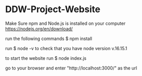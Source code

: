 # DDW-Project-Website
Make Sure npm and Node.js is installed on your computer https://nodejs.org/en/download/

run the following commands
$ npm install 

run 
$ node -v 
to check that you have node version v.16.15.1

to start the website  run 
$ node index.js

go to your browser and enter "http://localhost:3000/" as the url
